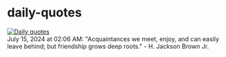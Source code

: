 # daily-quotes
[![Daily quotes](https://github.com/ceepu8/daily-quotes/actions/workflows/daily-quote.yml/badge.svg)](https://github.com/ceepu8/daily-quotes/actions/workflows/daily-quote.yml)<br/>
July 15, 2024 at 02:06 AM: "Acquaintances we meet, enjoy, and can easily leave behind; but friendship grows deep roots." - H. Jackson Brown Jr.
